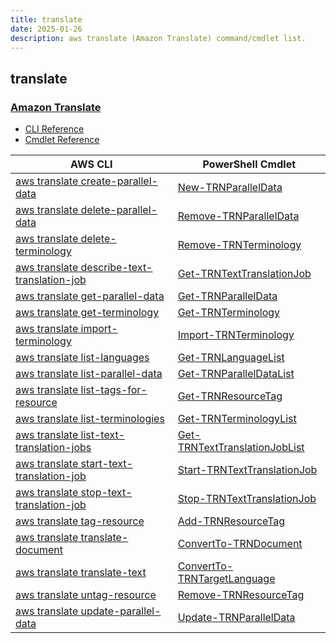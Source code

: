 ```yaml
---
title: translate
date: 2025-01-26
description: aws translate (Amazon Translate) command/cmdlet list.
---
```


## translate

### [Amazon Translate](https://aws.amazon.com/translate/)

* [CLI Reference](https://awscli.amazonaws.com/v2/documentation/api/latest/reference/translate/index.html)
* [Cmdlet Reference](https://docs.aws.amazon.com/powershell/latest/reference/items/Amazon_Translate_cmdlets.html)

|AWS CLI|PowerShell Cmdlet|
|----|----|
|[aws translate create-parallel-data](https://awscli.amazonaws.com/v2/documentation/api/latest/reference/translate/create-parallel-data.html)|[New-TRNParallelData](https://docs.aws.amazon.com/powershell/latest/reference/items/New-TRNParallelData.html)|
|[aws translate delete-parallel-data](https://awscli.amazonaws.com/v2/documentation/api/latest/reference/translate/delete-parallel-data.html)|[Remove-TRNParallelData](https://docs.aws.amazon.com/powershell/latest/reference/items/Remove-TRNParallelData.html)|
|[aws translate delete-terminology](https://awscli.amazonaws.com/v2/documentation/api/latest/reference/translate/delete-terminology.html)|[Remove-TRNTerminology](https://docs.aws.amazon.com/powershell/latest/reference/items/Remove-TRNTerminology.html)|
|[aws translate describe-text-translation-job](https://awscli.amazonaws.com/v2/documentation/api/latest/reference/translate/describe-text-translation-job.html)|[Get-TRNTextTranslationJob](https://docs.aws.amazon.com/powershell/latest/reference/items/Get-TRNTextTranslationJob.html)|
|[aws translate get-parallel-data](https://awscli.amazonaws.com/v2/documentation/api/latest/reference/translate/get-parallel-data.html)|[Get-TRNParallelData](https://docs.aws.amazon.com/powershell/latest/reference/items/Get-TRNParallelData.html)|
|[aws translate get-terminology](https://awscli.amazonaws.com/v2/documentation/api/latest/reference/translate/get-terminology.html)|[Get-TRNTerminology](https://docs.aws.amazon.com/powershell/latest/reference/items/Get-TRNTerminology.html)|
|[aws translate import-terminology](https://awscli.amazonaws.com/v2/documentation/api/latest/reference/translate/import-terminology.html)|[Import-TRNTerminology](https://docs.aws.amazon.com/powershell/latest/reference/items/Import-TRNTerminology.html)|
|[aws translate list-languages](https://awscli.amazonaws.com/v2/documentation/api/latest/reference/translate/list-languages.html)|[Get-TRNLanguageList](https://docs.aws.amazon.com/powershell/latest/reference/items/Get-TRNLanguageList.html)|
|[aws translate list-parallel-data](https://awscli.amazonaws.com/v2/documentation/api/latest/reference/translate/list-parallel-data.html)|[Get-TRNParallelDataList](https://docs.aws.amazon.com/powershell/latest/reference/items/Get-TRNParallelDataList.html)|
|[aws translate list-tags-for-resource](https://awscli.amazonaws.com/v2/documentation/api/latest/reference/translate/list-tags-for-resource.html)|[Get-TRNResourceTag](https://docs.aws.amazon.com/powershell/latest/reference/items/Get-TRNResourceTag.html)|
|[aws translate list-terminologies](https://awscli.amazonaws.com/v2/documentation/api/latest/reference/translate/list-terminologies.html)|[Get-TRNTerminologyList](https://docs.aws.amazon.com/powershell/latest/reference/items/Get-TRNTerminologyList.html)|
|[aws translate list-text-translation-jobs](https://awscli.amazonaws.com/v2/documentation/api/latest/reference/translate/list-text-translation-jobs.html)|[Get-TRNTextTranslationJobList](https://docs.aws.amazon.com/powershell/latest/reference/items/Get-TRNTextTranslationJobList.html)|
|[aws translate start-text-translation-job](https://awscli.amazonaws.com/v2/documentation/api/latest/reference/translate/start-text-translation-job.html)|[Start-TRNTextTranslationJob](https://docs.aws.amazon.com/powershell/latest/reference/items/Start-TRNTextTranslationJob.html)|
|[aws translate stop-text-translation-job](https://awscli.amazonaws.com/v2/documentation/api/latest/reference/translate/stop-text-translation-job.html)|[Stop-TRNTextTranslationJob](https://docs.aws.amazon.com/powershell/latest/reference/items/Stop-TRNTextTranslationJob.html)|
|[aws translate tag-resource](https://awscli.amazonaws.com/v2/documentation/api/latest/reference/translate/tag-resource.html)|[Add-TRNResourceTag](https://docs.aws.amazon.com/powershell/latest/reference/items/Add-TRNResourceTag.html)|
|[aws translate translate-document](https://awscli.amazonaws.com/v2/documentation/api/latest/reference/translate/translate-document.html)|[ConvertTo-TRNDocument](https://docs.aws.amazon.com/powershell/latest/reference/items/ConvertTo-TRNDocument.html)|
|[aws translate translate-text](https://awscli.amazonaws.com/v2/documentation/api/latest/reference/translate/translate-text.html)|[ConvertTo-TRNTargetLanguage](https://docs.aws.amazon.com/powershell/latest/reference/items/ConvertTo-TRNTargetLanguage.html)|
|[aws translate untag-resource](https://awscli.amazonaws.com/v2/documentation/api/latest/reference/translate/untag-resource.html)|[Remove-TRNResourceTag](https://docs.aws.amazon.com/powershell/latest/reference/items/Remove-TRNResourceTag.html)|
|[aws translate update-parallel-data](https://awscli.amazonaws.com/v2/documentation/api/latest/reference/translate/update-parallel-data.html)|[Update-TRNParallelData](https://docs.aws.amazon.com/powershell/latest/reference/items/Update-TRNParallelData.html)|

